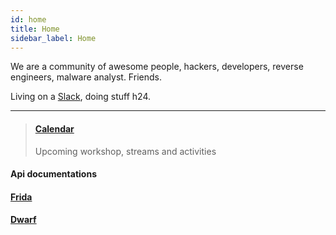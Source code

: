 ```yaml
---
id: home
title: Home
sidebar_label: Home
---
```


We are a community of awesome people, hackers, developers, reverse engineers, malware analyst. Friends.

Living on a [Slack](https://join.slack.com/t/resecret/shared_invite/zt-4sjjl4md-_M8AB5_tic~HTbFPY9oEFg), doing stuff h24.

---
> #### [Calendar](calendar.md)
> Upcoming workshop, streams and activities

#### Api documentations

#### [Frida](frida.md)

#### [Dwarf](dwarf.md)
